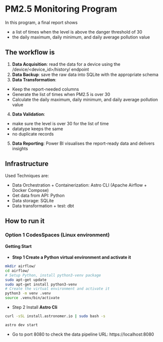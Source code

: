 # PM2.5 Monitoring Program

In this program, a final report shows 
- a list of times when the level is above the danger threshold of 30
- the daily maximum, daily minimum, and daily average pollution value

## The workflow is
1. **Data Acquisition**: read the data for a device using the /device/<device_id>/history/ endpoint
2. **Data Backup**: save the raw data into SQLite with the appropriate schema
3. **Data Transformation**: 
- Keep the report-needed columns
- Generate the list of times when PM2.5 is over 30
- Calculate the daily maximum, daily minimum, and daily average pollution value
4. **Data Validation**: 
- make sure the level is over 30 for the list of time
- datatype keeps the same
- no duplicate records
5. **Data Reporting**: Power BI visualises the report-ready data and delivers insights

## Infrastructure
Used Techniques are:
- Data Orchestration + Containerization: Astro CLI (Apache Airflow + Docker Compose)
- Get data from API: Python
- Data storage: SQLite
- Data transformation + test: dbt

## How to run it
### Option 1 CodesSpaces (Linux environment)
#### Getting Start
- **Step 1 Create a Python virtual environment and activate it**
```bash
mkdir airflow/
cd airflow/
# Setup Python, install python3-venv package
sudo apt-get update
sudo apt-get install python3-venv
# Create the virtual environment and activate it
python3 -m venv .venv
source .venv/bin/activate
```

- Step 2 Install **Astro Cli**
```bash
curl -sSL install.astronomer.io | sudo bash -s
```

```bash
astro dev start
```

- Go to port 8080 to check the data pipeline
URL: https://localhost:8080






